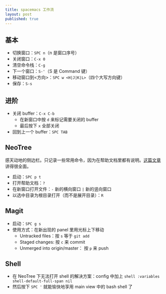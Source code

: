 ```yaml
---
title: spacemacs 工作流
layout: post
published: true
---
```

## 基本

- 切换窗口：`SPC n`（n 是窗口序号）
- 关闭窗口：`C-x 0`
- 清空命令栈：`C-g`
- 下一个窗口：`S-'`（S 是 Command 键）
- 移动窗口到<方向>：`SPC w <H|J|K|L>`（四个大写方向键）
- 保存：`S-s`

## 进阶

- 关闭 buffer：`C-x C-b` 
  - 在新窗口中按 `d` 来标记需要关闭的 buffer
  - 最后按下 `x` 全部关闭
- 回到上一个 buffer：`SPC TAB`

## NeoTree
 
 感天动地的侧边栏。只记录一些常用命令，因为在帮助文档里都有说明。[这篇文章](https://my.oschina.net/u/1052657/blog/525713)讲得很全面。
 
 - 启动：`SPC p t`
 - 打开帮助文档：`?`
 - 在新窗口打开文件：`-` 新的横向窗口 `|` 新的竖向窗口
 - 以选中目录为根目录打开（而不是展开目录）：`R`
 
## Magit

- 启动：`SPC g s`
- 使用方式：在新出现的 panel 里用光标上下移动
  - Untracked files：按 `s` 等于 `git add`
  - Staged changes: 按 `c` 来 commit
  - Unmerged into origin/master： 按 `p` 来 push

## Shell

- 在 NeoTree 下无法打开 shell 的解决方案：config 中加上 `shell :variables shell-default-full-span nil`
- 然后按下 `SPC '` 就能愉快地享用 main view 中的 bash shell 了
